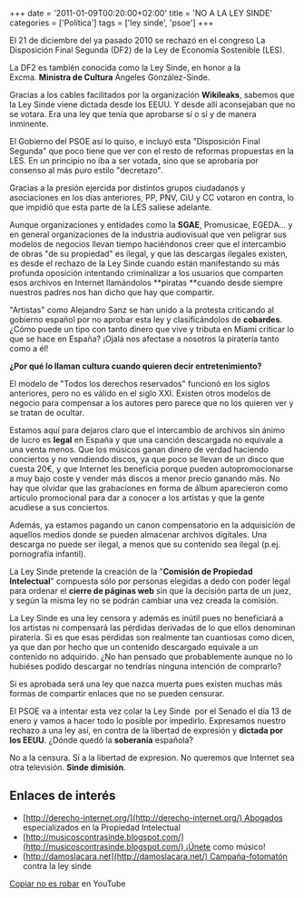 +++
date = '2011-01-09T00:20:00+02:00'
title = 'NO A LA LEY SINDE'
categories = ['Política']
tags = ['ley sinde', 'psoe']
+++

El 21 de diciembre del ya pasado 2010 se rechazó en el congreso La Disposición Final Segunda (DF2) de la Ley de Economía Sostenible (LES).

La DF2 es también conocida como la Ley Sinde, en honor a la Excma. **Ministra de Cultura** Ángeles González-Sinde.

Gracias a los cables facilitados por la organización **Wikileaks**, sabemos que la Ley Sinde viene dictada desde los EEUU. Y desde allí aconsejaban que no se votara. Era una ley que tenía que aprobarse sí o sí y de manera inminente.

El Gobierno del PSOE así lo quiso, e incluyó esta "Disposición Final Segunda" que poco tiene que ver con el resto de reformas propuestas en la LES. En un principio no iba a ser votada, sino que se aprobaría por consenso al más puro estilo "decretazo".

Gracias a la presión ejercida por distintos grupos ciudadanos y asociaciones en los días anteriores, PP, PNV, CiU y CC votaron en contra, lo que impidió que esta parte de la LES saliese adelante.

Aunque organizaciones y entidades como la **SGAE**, Promusicae, EGEDA... y en general organizaciones de la industria audiovisual que ven peligrar sus modelos de negocios llevan tiempo haciéndonos creer que el intercambio de obras "de su propiedad" es ilegal, y que las descargas ilegales existen, es desde el rechazo de la Ley Sinde cuando están manifestando su más profunda oposición intentando criminalizar a los usuarios que comparten esos archivos en Internet llamándolos **piratas **cuando desde siempre nuestros padres nos han dicho que hay que compartir.  

"Artistas" como Alejandro Sanz se han unido a la protesta criticando al gobierno español por no aprobar esta ley y clasificándolos de **cobardes**. ¿Cómo puede un tipo con tanto dinero que vive y tributa en Miami criticar lo que se hace en España? ¡Ojalá nos afectase a nosotros la piratería tanto como a él!

**¿Por qué lo llaman cultura cuando quieren decir entretenimiento?**

El modelo de "Todos los derechos reservados" funcionó en los siglos anteriores, pero no es válido en el siglo XXI. Existen otros modelos de negocio para compensar a los autores pero parece que no los quieren ver y se tratan de ocultar.

Estamos aquí para dejaros claro que el intercambio de archivos sin ánimo de lucro es **legal** en España y que una canción descargada no equivale a una venta menos. Que los músicos ganan dinero de verdad haciendo conciertos y no vendiendo discos, ya que poco se llevan de un disco que cuesta 20€, y que Internet les beneficia porque pueden autopromocionarse a muy bajo coste y vender más discos a menor precio ganando más. No hay que olvidar que las grabaciones en forma de álbum aparecieron como artículo promocional para dar a conocer a los artistas y que la gente acudiese a sus conciertos.

Además, ya estamos pagando un canon compensatorio en la adquisición de aquellos medios donde se pueden almacenar archivos digitales. Una descarga no puede ser ilegal, a menos que su contenido sea ilegal (p.ej. pornografía infantil).

La Ley Sinde pretende la creación de la "**Comisión de Propiedad Intelectual**" compuesta sólo por personas elegidas a dedo con poder legal para ordenar el **cierre de páginas web** sin que la decisión parta de un juez, y según la misma ley no se podrán cambiar una vez creada la comisión.

La Ley Sinde es una ley censora y además es inútil pues no beneficiará a los artistas ni compensará las pérdidas derivadas de lo que ellos denominan piratería. Si es que esas pérdidas son realmente tan cuantiosas como dicen, ya que dan por hecho que un contenido descargado equivale a un contenido no adquirido. ¿No han pensado que probablemente aunque no lo hubiéses podido descargar no tendrías ninguna intención de comprarlo?

Si es aprobada será una ley que nazca muerta pues existen muchas más formas de compartir enlaces que no se pueden censurar.

El PSOE va a intentar esta vez colar la Ley Sinde  por el Senado el día 13 de enero y vamos a hacer todo lo posible por impedirlo. Expresamos nuestro rechazo a una ley así, en contra de la libertad de expresión y **dictada por los EEUU**. ¿Dónde quedó la **soberanía** española?

No a la censura. Sí a la libertad de expresion. No queremos que Internet sea otra televisión. **Sinde dimisión**.

## Enlaces de interés

- [http://derecho-internet.org/](http://derecho-internet.org/) Abogados especializados en la Propiedad Intelectual
- [http://musicoscontrasinde.blogspot.com/](http://musicoscontrasinde.blogspot.com/) ¡Únete como músico!
- [http://damoslacara.net](http://damoslacara.net/) Campaña-fotomatón contra la ley sinde

[Copiar no es robar](https://www.youtube.com/watch?v=ef-OExpQEcU) en YouTube

